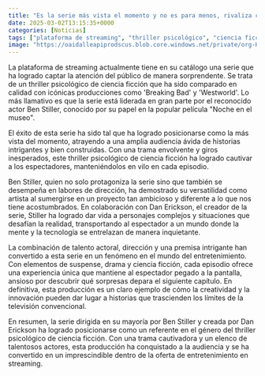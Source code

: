 ```yaml
---
title: "Es la serie más vista el momento y no es para menos, rivaliza con 'Breaking Bad' en calidad y con 'Westworld' en su premisa. Lo mejor es que está en streaming"
date: 2025-03-02T13:15:35+0000
categories: [Noticias]
tags: ["plataforma de streaming", "thriller psicológico", "ciencia ficción", "Ben Stiller", "serie", "éxito", "audiencia", "espectadores", "dirección", "Dan Erickson", "personajes", "tecnología", "entretenimiento", "suspense", "drama", "creatividad", "innovación", "televisión"]
image: "https://oaidalleapiprodscus.blob.core.windows.net/private/org-HKmKxpuNw3Y88lm4EBrIPq0n/user-ZwiCXOggLL8ZNNKE2g7rXFmV/img-QDFiCE2vCQoqApTfxLkDzCA2.png?st=2025-03-02T12%3A15%3A35Z&se=2025-03-02T14%3A15%3A35Z&sp=r&sv=2024-08-04&sr=b&rscd=inline&rsct=image/png&skoid=d505667d-d6c1-4a0a-bac7-5c84a87759f8&sktid=a48cca56-e6da-484e-a814-9c849652bcb3&skt=2025-03-01T15%3A31%3A05Z&ske=2025-03-02T15%3A31%3A05Z&sks=b&skv=2024-08-04&sig=ko/q27/p%2B9odCIC32T8zhUrPb5a1nGJkieMRtntOGN8%3D"
---
```


La plataforma de streaming actualmente tiene en su catálogo una serie que ha logrado captar la atención del público de manera sorprendente. Se trata de un thriller psicológico de ciencia ficción que ha sido comparado en calidad con icónicas producciones como 'Breaking Bad' y 'Westworld'. Lo más llamativo es que la serie está liderada en gran parte por el reconocido actor Ben Stiller, conocido por su papel en la popular película "Noche en el museo".

El éxito de esta serie ha sido tal que ha logrado posicionarse como la más vista del momento, atrayendo a una amplia audiencia ávida de historias intrigantes y bien construidas. Con una trama envolvente y giros inesperados, este thriller psicológico de ciencia ficción ha logrado cautivar a los espectadores, manteniéndolos en vilo en cada episodio.

Ben Stiller, quien no solo protagoniza la serie sino que también se desempeña en labores de dirección, ha demostrado su versatilidad como artista al sumergirse en un proyecto tan ambicioso y diferente a lo que nos tiene acostumbrados. En colaboración con Dan Erickson, el creador de la serie, Stiller ha logrado dar vida a personajes complejos y situaciones que desafían la realidad, transportando al espectador a un mundo donde la mente y la tecnología se entrelazan de manera inquietante.

La combinación de talento actoral, dirección y una premisa intrigante han convertido a esta serie en un fenómeno en el mundo del entretenimiento. Con elementos de suspense, drama y ciencia ficción, cada episodio ofrece una experiencia única que mantiene al espectador pegado a la pantalla, ansioso por descubrir qué sorpresas depara el siguiente capítulo. En definitiva, esta producción es un claro ejemplo de cómo la creatividad y la innovación pueden dar lugar a historias que trascienden los límites de la televisión convencional.

En resumen, la serie dirigida en su mayoría por Ben Stiller y creada por Dan Erickson ha logrado posicionarse como un referente en el género del thriller psicológico de ciencia ficción. Con una trama cautivadora y un elenco de talentosos actores, esta producción ha conquistado a la audiencia y se ha convertido en un imprescindible dentro de la oferta de entretenimiento en streaming.
    